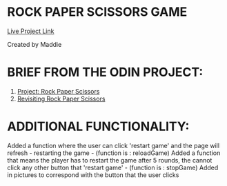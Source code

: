 # ROCK PAPER SCISSORS GAME

[Live Project Link](https://madscodess.github.io/rock-paper-scissors/)

Created by Maddie


# BRIEF FROM THE ODIN PROJECT:
1. [Project: Rock Paper Scissors](https://www.theodinproject.com/lessons/foundations-rock-paper-scissors)
2. [Revisiting Rock Paper Scissors](https://www.theodinproject.com/lessons/foundations-revisiting-rock-paper-scissors)

# ADDITIONAL FUNCTIONALITY:
Added a function where the user can click 'restart game' and the page will refresh - restarting the game - (function is : reloadGame)
Added a function that means the player has to restart the game after 5 rounds, the cannot click any other button that 'restart game' - (function is : stopGame)
Added in pictures to correspond with the button that the user clicks 
